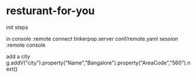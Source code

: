 # resturant-for-you

init steps 

in console 
:remote connect tinkerpop.server conf/remote.yaml session
:remote console

add a city 
g.addV("city").property("Name","Bangalore").property("AreaCode","560").next()